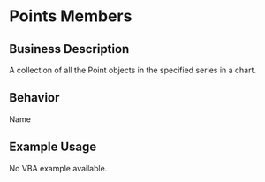 # Points Members

## Business Description
A collection of all the Point objects in the specified series in a chart.

## Behavior
Name

## Example Usage
No VBA example available.